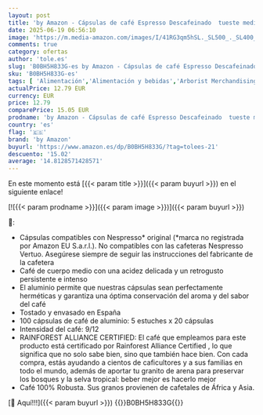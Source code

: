 ```yaml
---
layout: post
title: 'by Amazon - Cápsulas de café Espresso Descafeinado  tueste medio  compatibles con Nespresso  100 unidades  5 paquetes de 20  certificado Rainforest Alliance'
date: 2025-06-19 06:56:10
image: 'https://m.media-amazon.com/images/I/41RG3qm5hSL._SL500_._SL400_.jpg'
comments: true
category: ofertas
author: 'tole.es'
slug: 'B0BH5H833G-es by Amazon - Cápsulas de café Espresso Descafeinado tueste...'
sku: 'B0BH5H833G-es'
tags: [ 'Alimentación','Alimentación y bebidas','Arborist Merchandising Root','Café','Café para Nespresso','Café para máquinas Nespresso','Café, té y bebidas','Cápsulas de café','Marcas Amazon: Alimentación','Novedades en Alimentación y bebidas','Self Service','Special Features Stores','by amazon','dd53b5bc-bcd1-4c9b-ab43-793ed912ccdd_0','dd53b5bc-bcd1-4c9b-ab43-793ed912ccdd_2401','dd53b5bc-bcd1-4c9b-ab43-793ed912ccdd_3001','dd53b5bc-bcd1-4c9b-ab43-793ed912ccdd_4101','dd53b5bc-bcd1-4c9b-ab43-793ed912ccdd_483002','dd53b5bc-bcd1-4c9b-ab43-793ed912ccdd_6001','dd53b5bc-bcd1-4c9b-ab43-793ed912ccdd_8601','dd53b5bc-bcd1-4c9b-ab43-793ed912ccdd_8801','dd53b5bc-bcd1-4c9b-ab43-793ed912ccdd_901','nespresso','🇪🇸', ]
actualPrice: 12.79 EUR
currency: EUR
price: 12.79
comparePrice: 15.05 EUR
prodname: 'by Amazon - Cápsulas de café Espresso Descafeinado  tueste medio  compatibles con Nespresso  100 unidades  5 paquetes de 20  certificado Rainforest Alliance'
country: 'es'
flag: '🇪🇸'
brand: 'by Amazon'
buyurl: 'https://www.amazon.es/dp/B0BH5H833G/?tag=tolees-21'
descuento: '15.02'
average: '14.8128571428571'
---
```


En este momento está [{{< param title >}}]({{< param buyurl >}}) en el siguiente enlace!

[![{{< param prodname >}}]({{< param image >}})]({{< param buyurl >}})

🔎:

- Cápsulas compatibles con Nespresso* original (*marca no registrada por Amazon EU S.a.r.l.). No compatibles con las cafeteras Nespresso Vertuo. Asegúrese siempre de seguir las instrucciones del fabricante de la cafetera
- Café de cuerpo medio con una acidez delicada y un retrogusto persistente e intenso
- El aluminio permite que nuestras cápsulas sean perfectamente herméticas y garantiza una óptima conservación del aroma y del sabor del café
- Tostado y envasado en España
- 100 cápsulas de café de aluminio: 5 estuches x 20 cápsulas
- Intensidad del café: 9/12
- RAINFOREST ALLIANCE CERTIFIED: El café que empleamos para este producto está certificado por Rainforest Alliance Certified , lo que significa que no solo sabe bien, sino que también hace bien. Con cada compra, estás ayudando a cientos de caficultores y a sus familias en todo el mundo, además de aportar tu granito de arena para preservar los bosques y la selva tropical: beber mejor es hacerlo mejor
- Café 100% Robusta. Sus granos provienen de cafetales de África y Asia.

[🛒 Aquí!!!]({{< param buyurl >}})
{{<world>}}B0BH5H833G{{</world>}}
